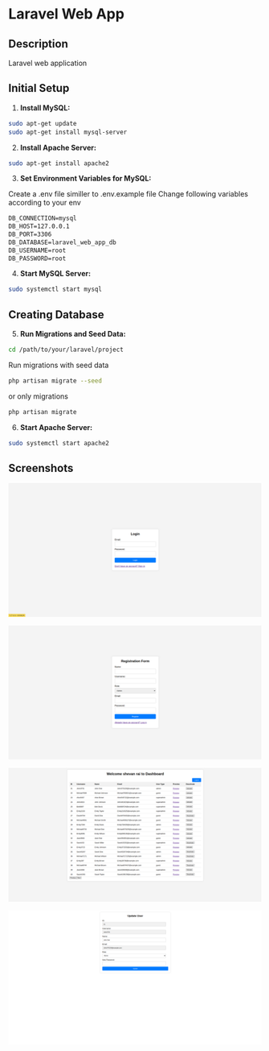 # Laravel Web App

## Description
Laravel web application 

## Initial Setup
1. **Install MySQL:** 

```bash
sudo apt-get update
sudo apt-get install mysql-server
```
2. **Install Apache Server:** 

```bash
sudo apt-get install apache2
```
3. **Set Environment Variables for MySQL:** 

Create a .env file similler to .env.example file 
Change following variables according to your env

    DB_CONNECTION=mysql
    DB_HOST=127.0.0.1
    DB_PORT=3306
    DB_DATABASE=laravel_web_app_db
    DB_USERNAME=root
    DB_PASSWORD=root

4. **Start MySQL Server:** 

```bash
sudo systemctl start mysql
```
## Creating Database
5. **Run Migrations and Seed Data:** 

```bash
cd /path/to/your/laravel/project
```
Run migrations with seed data
```bash
php artisan migrate --seed 
```
or only migrations
```bash
php artisan migrate
```
6. **Start Apache Server:** 

```bash
sudo systemctl start apache2
```
## Screenshots

![Login page](Screenshots/Login.png)

![Register page](Screenshots/Register.png)

![Dashboard page](Screenshots/Dashboard.png)

![User update page](Screenshots/User.png)


